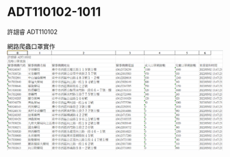 # ADT110102-1011

許翃睿 ADT110102

網路爬蟲口罩實作
![image](https://github.com/Legoray/ADT110102-/blob/main/%E5%8F%A3%E7%BD%A9%E7%88%AC%E8%9F%B2%E7%95%AB%E9%9D%A2.png)
